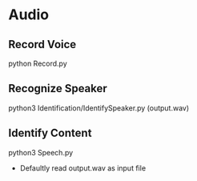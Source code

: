 # Audio

## Record Voice

python Record.py

## Recognize Speaker

python3 Identification/IdentifySpeaker.py (output.wav)

## Identify Content

python3 Speech.py 

* Defaultly read output.wav as input file
